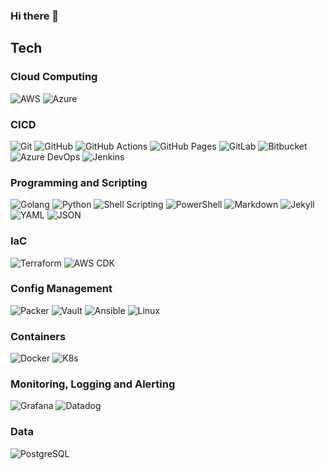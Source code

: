 ### Hi there 👋

<!--
**donovan-said/donovan-said** is a ✨ _special_ ✨ repository because its `README.md` (this file) appears on your GitHub profile.

Here are some ideas to get you started:

- 🔭 I’m currently working on ...
- 🌱 I’m currently learning ...
- 👯 I’m looking to collaborate on ...
- 🤔 I’m looking for help with ...
- 💬 Ask me about ...
- 📫 How to reach me: ...
- 😄 Pronouns: ...
- ⚡ Fun fact: ...
-->

## Tech

### Cloud Computing

![AWS](https://img.shields.io/badge/-AWS-grey?style=flat&logo=amazonaws&logoColor=orange)
![Azure](https://img.shields.io/badge/-Azure-grey?style=flat&logo=microsoftazure&logoColor=blue)

### CICD

![Git](https://img.shields.io/badge/-git-grey?style=flat&logo=git)
![GitHub](https://img.shields.io/badge/-GitHub-grey?style=flat&logo=github&logoColor=white)
![GitHub Actions](https://img.shields.io/badge/-GitHub%20Actions-grey?style=flat&logo=githubactions&logoColor=white)
![GitHub Pages](https://img.shields.io/badge/-GitHub%20Pages-grey?style=flat&logo=githubpages&logoColor=white)
![GitLab](https://img.shields.io/badge/-GitLab-grey?style=flat&logo=gitlab)
![Bitbucket](https://img.shields.io/badge/-Bitbucket-grey?style=flat&logo=Bitbucket&logoColor=blue)
![Azure DevOps](https://img.shields.io/badge/-Azure%20DevOps-grey?style=flat&logo=azuredevops&logoColor=blue)
![Jenkins](https://img.shields.io/badge/-Jenkins-grey?style=flat&logo=jenkins&logoColor=white)

### Programming and Scripting

![Golang](https://img.shields.io/badge/-Golang-grey?style=flat&logo=go)
![Python](https://img.shields.io/badge/-Python-grey?style=flat&logo=python)
![Shell Scripting](https://img.shields.io/badge/-Shell%20Scripting-grey?style=flat&logo=gnubash&logoColor=white)
![PowerShell](https://img.shields.io/badge/-PowerShell-grey?style=flat&logo=powershell)
![Markdown](https://img.shields.io/badge/-Markdown-grey?style=flat&logo=markdown)
![Jekyll](https://img.shields.io/badge/-Jekyll-grey?style=flat&logo=jekyll)
![YAML](https://img.shields.io/badge/-YAML-grey?style=flat&logo=yaml)
![JSON](https://img.shields.io/badge/-JSON-grey?style=flat&logo=json)

### IaC
![Terraform](https://img.shields.io/badge/-Terraform-grey?style=flat&logo=terraform)
![AWS CDK](https://img.shields.io/badge/-AWS%20CDK-grey?style=flat&logoColor=orange)


### Config Management

![Packer](https://img.shields.io/badge/-Packer-grey?style=flat&logo=packer)
![Vault](https://img.shields.io/badge/-Vault-grey?style=flat&logo=vault&logoColor=white)
![Ansible](https://img.shields.io/badge/-Ansible-grey?style=flat-square&logo=ansible)
![Linux](https://img.shields.io/badge/-Linux-grey?style=flat&logo=linux)

### Containers
![Docker](https://img.shields.io/badge/-Docker-grey?style=flat&logo=docker)
![K8s](https://img.shields.io/badge/-K8s-grey?style=flat&logo=kubernetes)

### Monitoring, Logging and Alerting
![Grafana](https://img.shields.io/badge/-Grafana-grey?style=flat&logo=grafana)
![Datadog](https://img.shields.io/badge/-Datadog-grey?style=flat&logo=datadog)

### Data

![PostgreSQL](https://img.shields.io/badge/-PostgreSQL-grey?style=flat&logo=PostgreSQL)



<!--
https://simpleicons.org/?q=amzon
https://simpleicons.org/?q=amzon
-->